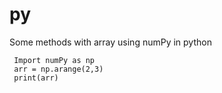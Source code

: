 # py

Some methods with array using numPy in python

     Import numPy as np
     arr = np.arange(2,3)
     print(arr)
  
  
